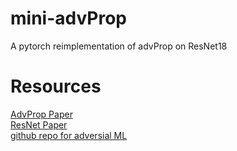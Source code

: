 # mini-advProp
A pytorch reimplementation of advProp on ResNet18  

# Resources
[AdvProp Paper](https://arxiv.org/pdf/1911.09665.pdf)  
[ResNet Paper](https://arxiv.org/abs/1512.03385)  
[github repo for adversial ML](https://github.com/BorealisAI/advertorch)  
